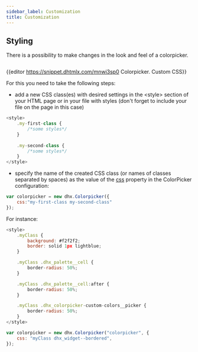 ```yaml
---
sidebar_label: Customization
title: Customization
---          
```


Styling 
-----------

There is a possibility to make changes in the look and feel of a colorpicker. 

<img style="margin: 0px 0px 0px 20px; display: block;" src="colorpicker/colorpicker_css.png" alt=""/>

{{editor    https://snippet.dhtmlx.com/mnwi3sp0	Colorpicker. Custom CSS}}

For this you need to take the following steps:

- add a new CSS class(es) with desired settings in the &lt;style&gt; section of your HTML page or in your file with styles (don't forget to include your file on the page in this case)

~~~js
<style>
	.my-first-class {
		/*some styles*/
	}
    
    .my-second-class {
		/*some styles*/
	}
</style>
~~~

- specify the name of the created CSS class (or names of classes separated by spaces) as the value of the [css](colorpicker/api/colorpicker_css_config.md) property in the ColorPicker configuration:

~~~js
var colorpicker = new dhx.Colorpicker({
    css:"my-first-class my-second-class"
});
~~~

For instance:

~~~js
<style>
	.myClass {
		background: #f2f2f2;
		border: solid 1px lightblue;
	}

	.myClass .dhx_palette__cell {
		border-radius: 50%;
	}

	.myClass .dhx_palette__cell:after {
		border-radius: 50%;
	}

	.myClass .dhx_colorpicker-custom-colors__picker {
		border-radius: 50%;
	}
</style>

var colorpicker = new dhx.Colorpicker("colorpicker", {
	css: "myClass dhx_widget--bordered",
});
~~~

